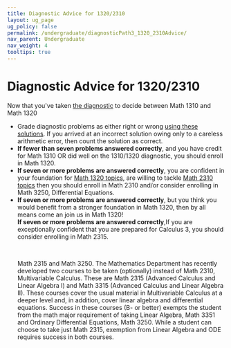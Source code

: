 ```yaml
---
title: Diagnostic Advice for 1320/2310
layout: ug_page
ug_policy: false
permalink: /undergraduate/diagnosticPath3_1320_2310Advice/
nav_parent: Undergraduate
nav_weight: 4
tooltips: true
---
```

<h1 class="mb-4">Diagnostic Advice for 1320/2310</h1>

<p> Now that you've taken  <a href="https://math.virginia.edu/undergraduate/placement-files/diagnostic_1320_2310.html">the diagnostic</a> to decide between Math 1310 and Math 1320  </p>

 <ul>
    <li> Grade diagnostic problems as either right or wrong <a href="https://math.virginia.edu/undergraduate/placement-files/ExamC_Solutions.pdf">using these solutions</a>. If you arrived at an incorrect solution owing only to a careless arithmetic error, then count the solution as correct. </li>
    <li> <strong>If fewer than seven problems answered correctly</strong>, and you have credit for Math 1310 OR did well on the 1310/1320 diagnostic,  you should enroll in Math 1320.  </li>
      <li> <strong>If seven or more problems are  answered correctly</strong>, you are confident in your foundation for <a href="https://math.virginia.edu/undergraduate/placement-files/1320.html">Math 1320 topics</a>, are willing to tackle  <a href="https://math.virginia.edu/undergraduate/placement-files/2310.html">Math 2310 topics</a> then you should enroll in Math 2310 and/or consider enrolling in Math 3250, Differential Equations.</li>
  	 <li> <strong>If seven or more problems are  answered correctly</strong>, but you think you would benefit from a stronger foundation in Math 1320, then by all means come an join us in Math 1320!</li>
  	 <strong>If seven or more problems are  answered correctly</strong>,If you are exceptionally confident that you are prepared for Calculus 3, you should consider enrolling in Math 2315.</li>
  	 <p> &nbsp;</p>
  	 <p><sapn class="bolded">Math 2315 and Math 3250.</span> The Mathematics Department has recently developed two courses to be taken (optionally) instead of Math 2310, Multivariable Calculus. These are Math 2315 (Advanced Calculus and Linear Algebra I)  and Math 3315 (Advanced Calculus and Linear Algebra II).  These courses cover the usual material in Multivariable Calculus at a deeper level and, in addition, cover linear algebra and differential equations. Success in these courses (B- or better) exempts the student from the math major requirement of taking Linear Algebra, Math 3351 and Ordinary Differential Equations, Math 3250. While a student can choose to take just Math 2315, exemption from Linear Algebra and ODE requires success in both courses.</p>
  </ul>
  
  
